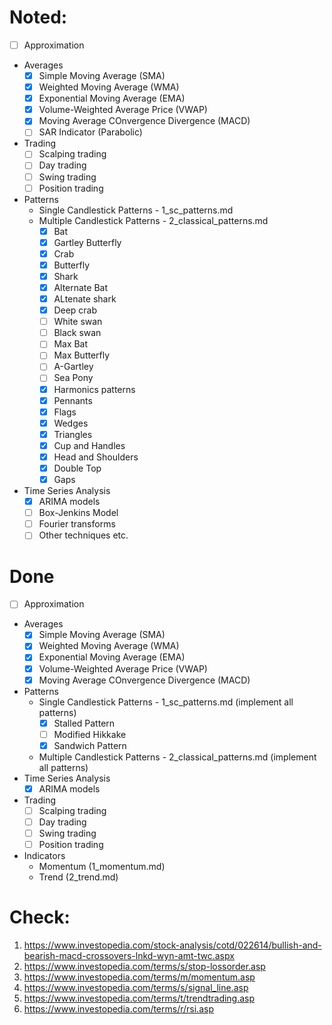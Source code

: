 # Noted:
- [ ] Approximation
- Averages
  - [x] Simple Moving Average (SMA)
  - [x] Weighted Moving Average (WMA)
  - [x] Exponential Moving Average (EMA)
  - [x] Volume-Weighted Average Price (VWAP)
  - [x] Moving Average COnvergence Divergence (MACD)
  - [ ] SAR Indicator (Parabolic)
- Trading
  - [ ] Scalping trading
  - [ ] Day trading
  - [ ] Swing trading
  - [ ] Position trading
- Patterns
  - Single Candlestick Patterns - 1_sc_patterns.md
  - Multiple Candlestick Patterns - 2_classical_patterns.md
    - [x] Bat
    - [x] Gartley Butterfly
    - [x] Crab 
    - [x] Butterfly
    - [x] Shark
    - [x] Alternate Bat
    - [x] ALtenate shark
    - [x] Deep crab
    - [ ] White swan
    - [ ] Black swan
    - [ ] Max Bat
    - [ ] Max Butterfly
    - [ ] A-Gartley
    - [ ] Sea Pony
    - [x] Harmonics patterns
    - [x] Pennants
    - [x] Flags
    - [x] Wedges
    - [x] Triangles
    - [x] Cup and Handles
    - [x] Head and Shoulders
    - [x] Double Top
    - [x] Gaps
- Time Series Analysis
  - [x] ARIMA models
  - [ ] Box-Jenkins Model
  - [ ] Fourier transforms
  - [ ] Other techniques etc.

# Done
- [ ] Approximation
- Averages
  - [x] Simple Moving Average (SMA)
  - [x] Weighted Moving Average (WMA)
  - [x] Exponential Moving Average (EMA)
  - [x] Volume-Weighted Average Price (VWAP)
  - [x] Moving Average COnvergence Divergence (MACD)
- Patterns
  - Single Candlestick Patterns - 1_sc_patterns.md (implement all patterns)
    - [x] Stalled Pattern
    - [ ] Modified Hikkake
    - [x] Sandwich Pattern
  - Multiple Candlestick Patterns - 2_classical_patterns.md (implement all patterns)
- Time Series Analysis
  - [x] ARIMA models
- Trading
  - [ ] Scalping trading
  - [ ] Day trading
  - [ ] Swing trading
  - [ ] Position trading
- Indicators
  - Momentum (1_momentum.md)
  - Trend (2_trend.md)

# Check:
1. https://www.investopedia.com/stock-analysis/cotd/022614/bullish-and-bearish-macd-crossovers-lnkd-wyn-amt-twc.aspx
2. https://www.investopedia.com/terms/s/stop-lossorder.asp
3. https://www.investopedia.com/terms/m/momentum.asp
4. https://www.investopedia.com/terms/s/signal_line.asp
5. https://www.investopedia.com/terms/t/trendtrading.asp
6. https://www.investopedia.com/terms/r/rsi.asp

